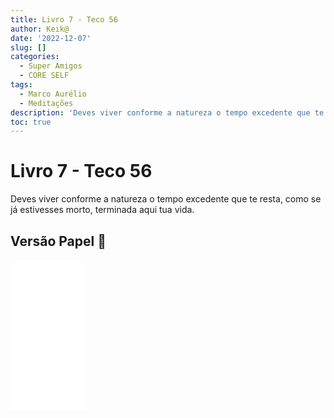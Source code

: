```yaml
---
title: Livro 7 - Teco 56
author: Keik@
date: '2022-12-07'
slug: []
categories:
  - Super Amigos
  - CORE SELF
tags:
  - Marco Aurélio
  - Meditações
description: 'Deves viver conforme a natureza o tempo excedente que te resta'
toc: true
---
```


# Livro 7 - Teco 56

Deves viver conforme a natureza o tempo excedente que te resta, como se já estivesses morto, terminada aqui tua vida.


## Versão Papel :book:
<iframe style="width:120px;height:240px;" marginwidth="0" marginheight="0" scrolling="no" frameborder="0" src="//ws-na.amazon-adsystem.com/widgets/q?ServiceVersion=20070822&OneJS=1&Operation=GetAdHtml&MarketPlace=BR&source=ss&ref=as_ss_li_til&ad_type=product_link&tracking_id=mundodekeika-20&language=pt_BR&marketplace=amazon&region=BR&placement=B092FVY4BB&asins=B092FVY4BB&linkId=37c5ec14221f61f811029aa88b520891&show_border=true&link_opens_in_new_window=true"></iframe>